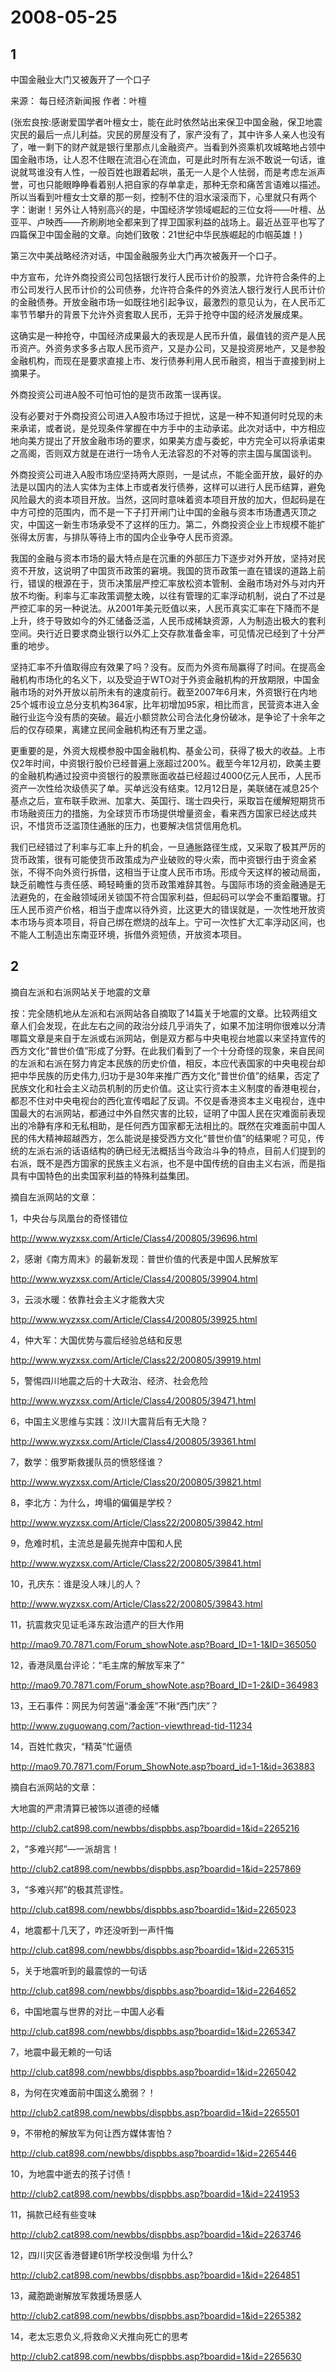 # 2008-05-25

## 1

中国金融业大门又被轰开了一个口子

来源： 每日经济新闻报    作者：叶檀

(张宏良按:感谢爱国学者叶檀女士，能在此时依然站出来保卫中国金融，保卫地震灾民的最后一点儿利益。灾民的房屋没有了，家产没有了，其中许多人亲人也没有了，唯一剩下的财产就是银行里那点儿金融资产。当看到外资乘机攻城略地占领中国金融市场，让人忍不住眼在流泪心在流血，可是此时所有左派不敢说一句话，谁说就骂谁没有人性，一般百姓也跟着起哄，虽无一人是个人怯弱，而是考虑左派声誉，可也只能眼睁睁看着别人把自家的存单拿走，那种无奈和痛苦言语难以描述。所以当看到叶檀女士文章的那一刻，控制不住的泪水滚滚而下，心里就只有两个字：谢谢！另外让人特别高兴的是，中国经济学领域崛起的三位女将――叶檀、丛亚平、卢映西――齐刷刷地全都来到了捍卫国家利益的战场上。最近丛亚平也写了四篇保卫中国金融的文章。向她们致敬：21世纪中华民族崛起的巾帼英雄！)


第三次中美战略经济对话，中国金融服务业大门再次被轰开一个口子。

中方宣布，允许外商投资公司包括银行发行人民币计价的股票，允许符合条件的上市公司发行人民币计价的公司债券，允许符合条件的外资法人银行发行人民币计价的金融债券。开放金融市场一如既往地引起争议，最激烈的意见认为，在人民币汇率节节攀升的背景下允许外资套取人民币，无异于抢夺中国的经济发展成果。

这确实是一种抢夺，中国经济成果最大的表现是人民币升值，最值钱的资产是人民币资产。外资务求多多占取人民币资产，又是办公司，又是投资房地产，又是参股金融机构，而现在是要求直接上市、发行债券利用人民币融资，相当于直接到树上摘果子。

外商投资公司进A股不可怕可怕的是货币政策一误再误。

没有必要对于外商投资公司进入A股市场过于担忧，这是一种不知道何时兑现的未来承诺，或者说，是兑现条件掌握在中方手中的主动承诺。此次对话中，中方相应地向美方提出了开放金融市场的要求，如果美方虚与委蛇，中方完全可以将承诺束之高阁，否则双方就是在进行一场令人无法容忍的不对等的宗主国与属国谈判。

外商投资公司进入A股市场应坚持两大原则，一是试点，不能全面开放，最好的办法是以国内的法人实体为主体上市或者发行债券，这样可以进行人民币结算，避免风险最大的资本项目开放。当然，这同时意味着资本项目开放的加大，但起码是在中方可控的范围内，而不是一下子打开闸门让中国的金融与资本市场遭遇灭顶之灾，中国这一新生市场承受不了这样的压力。第二，外商投资企业上市规模不能扩张得太厉害，与排队等待上市的国内企业争夺人民币资源。

我国的金融与资本市场的最大特点是在沉重的外部压力下逐步对外开放，坚持对民资不开放，这说明了中国货币政策的窘境。我国的货币政策一直在错误的道路上前行，错误的根源在于，货币决策层严控汇率放松资本管制、金融市场对外与对内开放不均衡。利率与汇率政策调整太晚，以往有管理的汇率浮动机制，说白了不过是严控汇率的另一种说法。从2001年美元贬值以来，人民币真实汇率在下降而不是上升，终于导致如今的外汇储备泛滥，人民币成稀缺资源，人为制造出极大的套利空间。央行近日要求商业银行以外汇上交存款准备金率，可见情况已经到了十分严重的地步。

坚持汇率不升值取得应有效果了吗？没有。反而为外资布局赢得了时间。在提高金融机构市场化的名义下，以及受迫于WTO对于外资金融机构的开放期限，中国金融市场的对外开放以前所未有的速度前行。截至2007年6月末，外资银行在内地25个城市设立总分支机构364家，比年初增加95家，相比而言，民营资本进入金融行业迄今没有质的突破。最近小额贷款公司合法化身份破冰，是争论了十余年之后的仅存硕果，离建立民间金融机构还有万里之遥。

更重要的是，外资大规模参股中国金融机构、基金公司，获得了极大的收益。上市仅2年时间，中资银行股价已经普遍上涨超过200%。截至今年12月初，欧美主要的金融机构通过投资中资银行的股票账面收益已经超过4000亿元人民币，人民币资产一次性给次级债买了单。买单远没有结束。12月12日是，美联储在减息25个基点之后，宣布联手欧洲、加拿大、英国行、瑞士四央行，采取旨在缓解短期货币市场融资压力的措施，为全球货币市场提供增量资金，看来西方国家已经达成共识，不惜货币泛滥顶住通胀的压力，也要解决信贷信用危机。

我们已经错过了利率与汇率上升的机会，一旦通胀路径生成，又采取了极其严厉的货币政策，很有可能使货币政策成为产业破败的导火索，而中资银行由于资金紧张，不得不向外资行拆借，这相当于让度人民币市场。形成今天这样的被动局面，缺乏前瞻性与责任感、畸轻畸重的货币政策难辞其咎。与国际市场的资金融通是无法避免的，在金融领域闭关锁国不符合国家利益，但起码可以学会不重蹈覆辙。打压人民币资产价格，相当于虚席以待外资，比这更大的错误就是，一次性地开放资本市场与资本项目，将自己绑在燃烧的战车上。宁可一次性扩大汇率浮动区间，也不能人工制造出东南亚环境，拆借外资短债，开放资本项目。



## 2

摘自左派和右派网站关于地震的文章

按：完全随机地从左派和右派网站各自摘取了14篇关于地震的文章。比较两组文章人们会发现，在此左右之间的政治分歧几乎消失了，如果不加注明你很难以分清哪篇文章是来自于左派或右派网站，倒是双方都与中央电视台地震以来坚持宣传的西方文化“普世价值”形成了分野。在此我们看到了一个十分奇怪的现象，来自民间的左派和右派在努力肯定本民族的历史价值，相反，本应代表国家的中央电视台却把中华民族的历史伟力,归功于是30年来推广西方文化“普世价值”的结果，否定了民族文化和社会主义动员机制的历史价值。这让实行资本主义制度的香港电视台，都忍不住对中央电视台的西化宣传唱起了反调。不仅是香港资本主义电视台，连中国最大的右派网站，都通过中外自然灾害的比较，证明了中国人民在灾难面前表现出的冷静有序和无私相助，是任何西方国家都无法相比的。既然在灾难面前中国人民的伟大精神超越西方，怎么能说是接受西方文化“普世价值”的结果呢？可见，传统的左派右派的话语结构的确已经无法概括当今政治斗争的特点，目前人们提到的右派，既不是西方国家的民族主义右派，也不是中国传统的自由主义右派，而是指具有中国特色的出卖国家利益的特殊利益集团。


摘自左派网站的文章：

1，中央台与凤凰台的奇怪错位

http://www.wyzxsx.com/Article/Class4/200805/39696.html

2，感谢《南方周末》的最新发现：普世价值的代表是中国人民解放军

http://www.wyzxsx.com/Article/Class4/200805/39904.html

3，云淡水暖：依靠社会主义才能救大灾

http://www.wyzxsx.com/Article/Class4/200805/39925.html

4，仲大军：大国优势与震后经验总结和反思

http://www.wyzxsx.com/Article/Class22/200805/39919.html

5，警惕四川地震之后的十大政治、经济、社会危险

http://www.wyzxsx.com/Article/Class4/200805/39471.html

6，中国主义思维与实践：汶川大震背后有无大隐？

http://www.wyzxsx.com/Article/Class4/200805/39361.html

7，数学：俄罗斯救援队员的愤怒怪谁？

http://www.wyzxsx.com/Article/Class20/200805/39821.html

8，李北方：为什么，垮塌的偏偏是学校？

http://www.wyzxsx.com/Article/Class22/200805/39842.html

9，危难时机，主流总是最先抛弃中国和人民

http://www.wyzxsx.com/Article/Class22/200805/39841.html

10，孔庆东：谁是没人味儿的人？

http://www.wyzxsx.com/Article/Class22/200805/39843.html

11，抗震救灾见证毛泽东政治遗产的巨大作用

http://mao9.70.7871.com/Forum_showNote.asp?Board_ID=1-1&ID=365050

12，香港凤凰台评论：“毛主席的解放军来了”

http://mao9.70.7871.com/Forum_showNote.asp?Board_ID=1-2&ID=364983

13，王石事件：网民为何苦逼“潘金莲”不揪“西门庆”？

http://www.zuguowang.com/?action-viewthread-tid-11234

14，百姓忙救灾，“精英”忙逼债

http://mao9.70.7871.com/Forum_ShowNote.asp?board_id=1-1&id=363883


摘自右派网站的文章：

大地震的严肃清算已被饰以道德的经幡

http://club2.cat898.com/newbbs/dispbbs.asp?boardid=1&id=2265216

2，“多难兴邦”―一派胡言！

http://club2.cat898.com/newbbs/dispbbs.asp?boardid=1&id=2257869

3，“多难兴邦”的极其荒谬性。

http://club.cat898.com/newbbs/dispbbs.asp?boardid=1&id=2265023

4，地震都十几天了，咋还没听到一声忏悔

http://club.cat898.com/newbbs/dispbbs.asp?boardid=1&id=2265315

5，关于地震听到的最震惊的一句话

http://club.cat898.com/newbbs/dispbbs.asp?boardid=1&id=2264652

6，中国地震与世界的对比－中国人必看

http://club.cat898.com/newbbs/dispbbs.asp?boardid=1&id=2265347

7，地震中最无赖的一句话

http://club.cat898.com/newbbs/dispbbs.asp?boardid=1&id=2265042

8，为何在灾难面前中国这么脆弱？！

http://club2.cat898.com/newbbs/dispbbs.asp?boardid=1&id=2265501

9，不带枪的解放军为何让西方媒体害怕？

http://club.cat898.com/newbbs/dispbbs.asp?boardid=1&id=2265446

10，为地震中逝去的孩子讨债！

http://club2.cat898.com/newbbs/dispbbs.asp?boardid=1&id=2241953

11，捐款已经有些变味

http://club2.cat898.com/newbbs/dispbbs.asp?boardid=1&id=2263746

12，四川灾区香港督建61所学校没倒塌 为什么?

http://club2.cat898.com/newbbs/dispbbs.asp?boardid=1&id=2264851

13，藏胞跪谢解放军救援场景感人

http://club2.cat898.com/newbbs/dispbbs.asp?boardid=1&id=2265382

14，老太忘恩负义,将救命义犬推向死亡的思考

http://club2.cat898.com/newbbs/dispbbs.asp?boardid=1&id=2265630



